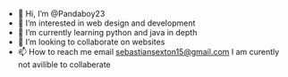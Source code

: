 - 👋 Hi, I’m @Pandaboy23
- 👀 I’m interested in web design and development
- 🌱 I’m currently learning python and java in depth
- 💞️ I’m looking to collaborate on websites
- 📫 How to reach me email sebastiansexton15@gmail.com
I am curently not avilible to collaberate

<!---
Pandaboy23/Pandaboy23 is a ✨ special ✨ repository because its `README.md` (this file) appears on your GitHub profile.
You can click the Preview link to take a look at your changes.
--->
